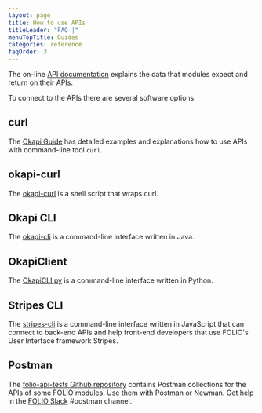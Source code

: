 ```yaml
---
layout: page
title: How to use APIs
titleLeader: "FAQ |"
menuTopTitle: Guides
categories: reference
faqOrder: 3
---
```


The on-line [API documentation](/reference/api/) explains the data that modules expect and return on their APIs.

To connect to the APIs there are several software options:

## curl

The [Okapi Guide](https://github.com/folio-org/okapi/blob/master/doc/guide.md) has detailed examples and explanations how to use APIs with command-line tool `curl`.

## okapi-curl

The [okapi-curl](https://github.com/MikeTaylor/okapi-curl) is a shell script that wraps curl.

## Okapi CLI

The [okapi-cli](https://github.com/folio-org/okapi-cli) is a command-line interface written in Java.

## OkapiClient

The [OkapiCLI.py](https://gitlab.lrz.de/bib-public/okapiclient) is a command-line interface written in Python.

## Stripes CLI

The [stripes-cli](https://github.com/folio-org/stripes-cli) is a command-line interface written in JavaScript that can connect to back-end APIs and help front-end developers that use FOLIO's User Interface framework Stripes.

## Postman

The [folio-api-tests Github repository](https://github.com/folio-org/folio-api-tests) contains Postman collections for the APIs of some FOLIO modules. Use them with Postman or Newman. Get help in the [FOLIO Slack](https://wiki.folio.org/display/COMMUNITY/FOLIO+Communication+Spaces#FOLIOCommunicationSpaces-slackSlack) #postman channel.

